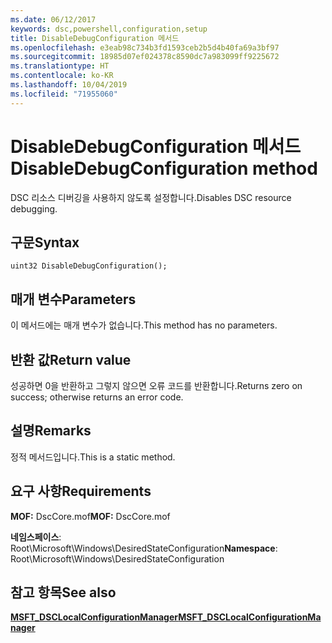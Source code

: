 ```yaml
---
ms.date: 06/12/2017
keywords: dsc,powershell,configuration,setup
title: DisableDebugConfiguration 메서드
ms.openlocfilehash: e3eab98c734b3fd1593ceb2b5d4b40fa69a3bf97
ms.sourcegitcommit: 18985d07ef024378c8590dc7a983099ff9225672
ms.translationtype: HT
ms.contentlocale: ko-KR
ms.lasthandoff: 10/04/2019
ms.locfileid: "71955060"
---
```

# <a name="disabledebugconfiguration-method"></a><span data-ttu-id="f1bb5-103">DisableDebugConfiguration 메서드</span><span class="sxs-lookup"><span data-stu-id="f1bb5-103">DisableDebugConfiguration method</span></span>

<span data-ttu-id="f1bb5-104">DSC 리소스 디버깅을 사용하지 않도록 설정합니다.</span><span class="sxs-lookup"><span data-stu-id="f1bb5-104">Disables DSC resource debugging.</span></span>

## <a name="syntax"></a><span data-ttu-id="f1bb5-105">구문</span><span class="sxs-lookup"><span data-stu-id="f1bb5-105">Syntax</span></span>

```mof
uint32 DisableDebugConfiguration();
```

## <a name="parameters"></a><span data-ttu-id="f1bb5-106">매개 변수</span><span class="sxs-lookup"><span data-stu-id="f1bb5-106">Parameters</span></span>

<span data-ttu-id="f1bb5-107">이 메서드에는 매개 변수가 없습니다.</span><span class="sxs-lookup"><span data-stu-id="f1bb5-107">This method has no parameters.</span></span>

## <a name="return-value"></a><span data-ttu-id="f1bb5-108">반환 값</span><span class="sxs-lookup"><span data-stu-id="f1bb5-108">Return value</span></span>

<span data-ttu-id="f1bb5-109">성공하면 0을 반환하고 그렇지 않으면 오류 코드를 반환합니다.</span><span class="sxs-lookup"><span data-stu-id="f1bb5-109">Returns zero on success; otherwise returns an error code.</span></span>

## <a name="remarks"></a><span data-ttu-id="f1bb5-110">설명</span><span class="sxs-lookup"><span data-stu-id="f1bb5-110">Remarks</span></span>

<span data-ttu-id="f1bb5-111">정적 메서드입니다.</span><span class="sxs-lookup"><span data-stu-id="f1bb5-111">This is a static method.</span></span>

## <a name="requirements"></a><span data-ttu-id="f1bb5-112">요구 사항</span><span class="sxs-lookup"><span data-stu-id="f1bb5-112">Requirements</span></span>

<span data-ttu-id="f1bb5-113">**MOF:** DscCore.mof</span><span class="sxs-lookup"><span data-stu-id="f1bb5-113">**MOF:** DscCore.mof</span></span>

<span data-ttu-id="f1bb5-114">**네임스페이스**: Root\Microsoft\Windows\DesiredStateConfiguration</span><span class="sxs-lookup"><span data-stu-id="f1bb5-114">**Namespace**: Root\Microsoft\Windows\DesiredStateConfiguration</span></span>

## <a name="see-also"></a><span data-ttu-id="f1bb5-115">참고 항목</span><span class="sxs-lookup"><span data-stu-id="f1bb5-115">See also</span></span>

[<span data-ttu-id="f1bb5-116">**MSFT_DSCLocalConfigurationManager**</span><span class="sxs-lookup"><span data-stu-id="f1bb5-116">**MSFT_DSCLocalConfigurationManager**</span></span>](msft-dsclocalconfigurationmanager.md)
